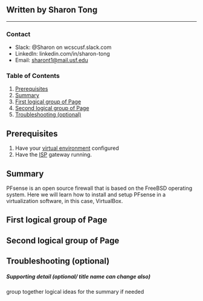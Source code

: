 ## Written by Sharon Tong
_________________________

### Contact
- Slack: @Sharon on wcscusf.slack.com
- LinkedIn: linkedin.com/in/sharon-tong
- Email: sharont1@mail.usf.edu
### Table of Contents
1. [Prerequisites](#id-link-to-section)
2. [Summary](#id-link-to-section)
3. [First logical group of Page](#id-link-to-section)
4. [Second logical group of Page](#id-link-to-section)
5. [Troubleshooting (optional)](#id-link-to-section)

## Prerequisites <a id="id-link-to-section"></a>
1. Have your [virtual environment](https://www.virtualbox.org/wiki/Downloads) configured
2. Have the [ISP](link-to-guide) gateway running.

## Summary <a id="id-link-to-section"></a>
PFsense is an open source firewall that is based on the FreeBSD operating system. Here we will learn how to install and setup PFsense in a virtualization software, in this case, VirtualBox.

## First logical group of Page <a id="id-link-to-section"></a>

## Second logical group of Page <a id="id-link-to-section"></a>

## Troubleshooting (optional) <a id="id-link-to-section"></a>

##### Supporting detail (optional/ title name can change also)
group together logical ideas for the summary if needed

